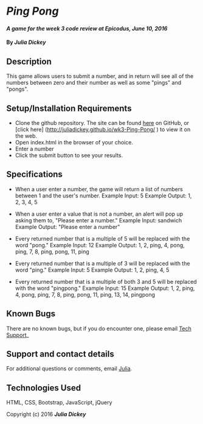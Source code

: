 # _Ping Pong_

#### _A game for the week 3 code review at Epicodus, June 10, 2016_

#### By _**Julia Dickey**_

## Description

This game allows users to submit a number, and in return will see all of the numbers between zero and their number as well as some "pings" and "pongs".

## Setup/Installation Requirements

* Clone the github repository. The site can be found [here](https://github.com/JuliaDickey/wk3-Ping-Pong) on GitHub, or [click here] (http://juliadickey.github.io/wk3-Ping-Pong/ ) to view it on the web.
* Open index.html in the browser of your choice.
* Enter a number
* Click the submit button to see your results.

## Specifications

* When a user enter a number, the game will return a list of numbers between 1 and the user's number.
  Example Input: 5
  Example Output: 1, 2, 3, 4, 5

* When a user enter a value that is not a number, an alert will pop up asking them to, "Please enter a number."
  Example Input: sandwich
  Example Output: "Please enter a number"

* Every returned number that is a multiple of 5 will be replaced with the word "pong."
  Example Input: 12
  Example Output: 1, 2, ping, 4, pong, ping, 7, 8, ping, pong, 11, ping

* Every returned number that is a multiple of 3 will be replaced with the word "ping."
  Example Input: 5
  Example Output: 1, 2, ping, 4, 5

* Every returned number that is a multiple of both 3 and 5 will be replaced with the word "pingpong."
  Example Input: 15
  Example Output: 1, 2, ping, 4, pong, ping, 7, 8, ping, pong, 11, ping, 13, 14, pingpong

## Known Bugs

There are no known bugs, but if you do encounter one, please email [Tech Support](techsupport@gmail.com)_

## Support and contact details

For additional questions or comments, email [Julia](julia@email.com).

## Technologies Used

HTML, CSS, Bootstrap, JavaScript, jQuery

Copyright (c) 2016 **_Julia Dickey_**
